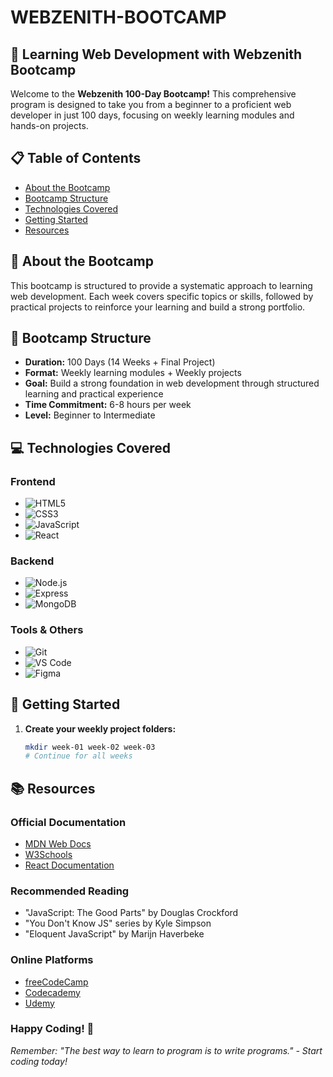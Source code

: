 # WEBZENITH-BOOTCAMP

## 🚀 Learning Web Development with Webzenith Bootcamp

Welcome to the **Webzenith 100-Day Bootcamp!** This comprehensive program is designed to take you from a beginner to a proficient web developer in just 100 days, focusing on weekly learning modules and hands-on projects.

## 📋 Table of Contents

- [About the Bootcamp](#about-the-bootcamp)
- [Bootcamp Structure](#bootcamp-structure)
- [Technologies Covered](#technologies-covered)
- [Getting Started](#getting-started)
- [Resources](#resources)

## 📖 About the Bootcamp

This bootcamp is structured to provide a systematic approach to learning web development. Each week covers specific topics or skills, followed by practical projects to reinforce your learning and build a strong portfolio.

## 📅 Bootcamp Structure

- **Duration:** 100 Days (14 Weeks + Final Project)
- **Format:** Weekly learning modules + Weekly projects
- **Goal:** Build a strong foundation in web development through structured learning and practical experience
- **Time Commitment:** 6-8 hours per week
- **Level:** Beginner to Intermediate

## 💻 Technologies Covered

### Frontend

- ![HTML5](https://img.shields.io/badge/-HTML5-E34F26?logo=html5&logoColor=white)
- ![CSS3](https://img.shields.io/badge/-CSS3-1572B6?logo=css3&logoColor=white)
- ![JavaScript](https://img.shields.io/badge/-JavaScript-F7DF1E?logo=javascript&logoColor=black)
- ![React](https://img.shields.io/badge/-React-61DAFB?logo=react&logoColor=black)

### Backend

- ![Node.js](https://img.shields.io/badge/-Node.js-339933?logo=node.js&logoColor=white)
- ![Express](https://img.shields.io/badge/-Express-000000?logo=express&logoColor=white)
- ![MongoDB](https://img.shields.io/badge/-MongoDB-47A248?logo=mongodb&logoColor=white)

### Tools & Others

- ![Git](https://img.shields.io/badge/-Git-F05032?logo=git&logoColor=white)
- ![VS Code](https://img.shields.io/badge/-VS%20Code-007ACC?logo=visual-studio-code&logoColor=white)
- ![Figma](https://img.shields.io/badge/-Figma-F24E1E?logo=figma&logoColor=white)

## 🏁 Getting Started
1. **Create your weekly project folders:**

   ```bash
   mkdir week-01 week-02 week-03
   # Continue for all weeks
   ```

## 📚 Resources

### Official Documentation

- [MDN Web Docs](https://developer.mozilla.org/)
- [W3Schools](https://www.w3schools.com/)
- [React Documentation](https://reactjs.org/docs/)

### Recommended Reading

- "JavaScript: The Good Parts" by Douglas Crockford
- "You Don't Know JS" series by Kyle Simpson
- "Eloquent JavaScript" by Marijn Haverbeke

### Online Platforms

- [freeCodeCamp](https://www.freecodecamp.org/)
- [Codecademy](https://www.codecademy.com/)
- [Udemy](https://www.udemy.com/)

### Happy Coding! 🎉

*Remember: "The best way to learn to program is to write programs." - Start coding today!*